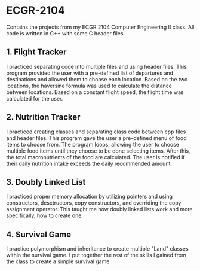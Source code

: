 # ECGR-2104
Contains the projects from my ECGR 2104 Computer Engineering II class. All code is written in C++ with some C header files.

## 1. Flight Tracker
I practiced separating code into multiple files and using header files. This program provided the user with a pre-defined list of departures and destinations and allowed them to choose each location. Based on the two locations, the haversine formula was used to calculate the distance between locations. Based on a constant flight speed, the flight time was calculated for the user.

## 2. Nutrition Tracker
I practiced creating classes and separating class code between cpp files and header files. This program gave the user a pre-defined menu of food items to choose from. The program loops, allowing the user to choose multiple food items until they choose to be done selecting items. After this, the total macronutrients of the food are calculated. The user is notified if their daily nutrition intake exceeds the daily recommended amount.

## 3. Doubly Linked List
I practiced proper memory allocation by utilizing pointers and using constructors, desctructors, copy constructors, and overriding the copy assignment operator. This taught me how doubly linked lists work and more specifically, how to create one. 

## 4. Survival Game
I practice polymorphism and inheritance to create multiple "Land" classes within the survival game. I put together the rest of the skills I gained from the class to create a simple survival game. 
